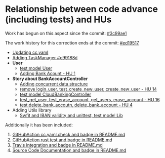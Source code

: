 # Relationship between code advance (including tests) and HUs


Work has begun on this aspect since the commit: [#3c99ae1](https://github.com/pepitoenpeligro/CloudBanking/commit/3c99ae17ad243a9c31496c395886cb273caf155c) 


The work history for this correction ends at the commit: [#ed19517](https://github.com/pepitoenpeligro/CloudBanking/commit/ed19517313d9540a886a87218a345269e1ab8c3d)


* [Updating cc.yaml](https://github.com/pepitoenpeligro/CloudBanking/commit/2a142ba08cf88a93b834955d9f2a88746e249a12#diff-3fa6b66a746b1f9567323e318eb1035d57e5cad60a2619d4e86b2c5e56c16171)
* [Adding TaskManager #c99188d](https://github.com/pepitoenpeligro/CloudBanking/commit/c99188d5af9cffe88c0fef246e6d386a9c5e6be3)
* **User**
  - [test model User](https://github.com/pepitoenpeligro/CloudBanking/commit/131f01176ffe695025f74d12471f390a90b0094d)
  - [Adding Bank Acount - HU 1](https://github.com/pepitoenpeligro/CloudBanking/commit/d850fb557b3dad6441135f75f83ac2bfe622d87b#diff-53630e1968a2dca78c40a46aa0b0cbd39e68220836815c497abf9120f29269b2)
* **Story about BankAccountController**
    - [Adding concurrent data structure](https://github.com/pepitoenpeligro/CloudBanking/commit/df5b47a0d577298179b9594246f67895c4a8fd63#diff-0de7b4973a2eba14f5c124d780043b0cc09945de92b6e2a926f841fd275b9dfa)
    - [remove login_user, test_create_new_user, create_new_user - HU 14](https://github.com/pepitoenpeligro/CloudBanking/commit/f8fda22c0cd7bbc9a2c84866bbc8b9f0af11d4f1#diff-0de7b4973a2eba14f5c124d780043b0cc09945de92b6e2a926f841fd275b9dfa)
    - [test model CloudBankingController](https://github.com/pepitoenpeligro/CloudBanking/commit/32ac4286a29fb183f2b7eddbfd3836ad1c19956d#diff-0de7b4973a2eba14f5c124d780043b0cc09945de92b6e2a926f841fd275b9dfa)
    - [test_get_user, test_erase_account, get_users, erase_account - HU 16](https://github.com/pepitoenpeligro/CloudBanking/commit/32ac4286a29fb183f2b7eddbfd3836ad1c19956d#diff-0de7b4973a2eba14f5c124d780043b0cc09945de92b6e2a926f841fd275b9dfa)
    - [test delete_bank_accoutn, delete_bank_account - HU 4](https://github.com/pepitoenpeligro/CloudBanking/commit/1cc2afb7880feacd1efdb020edf0a635dffdcf06)
* Adding Utils library
   - [Swfit and IBAN validity and unittest, test model Lib](https://github.com/pepitoenpeligro/CloudBanking/commit/a582cd286e17a76b24b818875fbd587b8ae0eb86#diff-91e6cd49b1c257b938d5283e1e0bb36d4f9154ef27e4f68ff50de0c5af7f6a55)



Additionally it has been included:
1. [GitHubAction cc.yaml.check and badge in README.md](https://github.com/pepitoenpeligro/CloudBanking/blob/master/.github/workflows/check_cc.yaml.yml)
2. [GitHubAction rust test and badge in README.md](https://github.com/pepitoenpeligro/CloudBanking/blob/master/.github/workflows/rust.yml)
3. [Travis integration and badge in README.md](https://github.com/pepitoenpeligro/CloudBanking/blob/master/.travis.yml)
4. [Source Code Documentation and badge in README.md](https://rawcdn.githack.com/pepitoenpeligro/CloudBanking/master/docs/documentation/CloudBanking/index.html )

